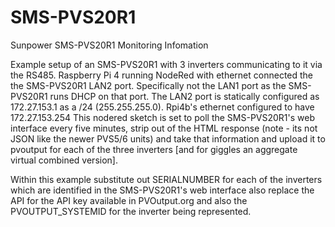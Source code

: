 # SMS-PVS20R1
Sunpower SMS-PVS20R1 Monitoring Infomation

Example setup of an SMS-PVS20R1 with 3 inverters communicating to it via the RS485.
Raspberry Pi 4 running NodeRed with ethernet connected the the SMS-PVS20R1 LAN2 port. Specifically not the LAN1 port as the SMS-PVS20R1 runs DHCP on that port. The LAN2 port is statically configured as 172.27.153.1 as a /24 (255.255.255.0).
Rpi4b's ethernet configured to have 172.27.153.254 
This nodered sketch is set to poll the SMS-PVS20R1's web interface every five minutes, strip out of the HTML response (note - its not JSON like the newer PVS5/6 units) and  take that information and upload it to pvoutput for each of the three inverters [and for giggles an aggregate virtual combined version].

Within this example substitute out SERIALNUMBER for each of the inverters which are identified in the SMS-PVS20R1's web interface also replace the API for the API key available in PVOutput.org and also the PVOUTPUT_SYSTEMID for the inverter being represented.
